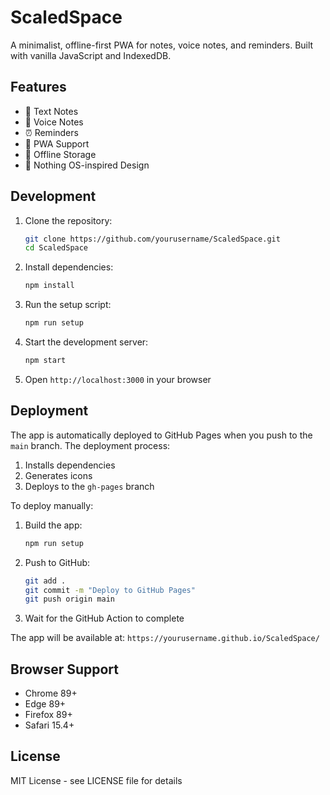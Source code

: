 # ScaledSpace

A minimalist, offline-first PWA for notes, voice notes, and reminders. Built with vanilla JavaScript and IndexedDB.

## Features

- 📝 Text Notes
- 🎤 Voice Notes
- ⏰ Reminders
- 📱 PWA Support
- 💾 Offline Storage
- 🎨 Nothing OS-inspired Design

## Development

1. Clone the repository:
   ```bash
   git clone https://github.com/yourusername/ScaledSpace.git
   cd ScaledSpace
   ```

2. Install dependencies:
   ```bash
   npm install
   ```

3. Run the setup script:
   ```bash
   npm run setup
   ```

4. Start the development server:
   ```bash
   npm start
   ```

5. Open `http://localhost:3000` in your browser

## Deployment

The app is automatically deployed to GitHub Pages when you push to the `main` branch. The deployment process:

1. Installs dependencies
2. Generates icons
3. Deploys to the `gh-pages` branch

To deploy manually:

1. Build the app:
   ```bash
   npm run setup
   ```

2. Push to GitHub:
   ```bash
   git add .
   git commit -m "Deploy to GitHub Pages"
   git push origin main
   ```

3. Wait for the GitHub Action to complete

The app will be available at: `https://yourusername.github.io/ScaledSpace/`

## Browser Support

- Chrome 89+
- Edge 89+
- Firefox 89+
- Safari 15.4+

## License

MIT License - see LICENSE file for details